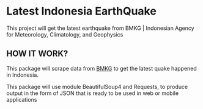 # Latest Indonesia EarthQuake
This project will get the latest earthquake from BMKG | Indonesian Agency for Meteorology, Climatology, and Geophysics

## HOW IT WORK?
This package will scrape data from [BMKG](https://www.bmkg.go.id) to get the latest quake happened in Indonesia.

This package will use module BeautifulSoup4 and Requests, to produce output in the form of JSON that is ready to be used in web or mobile applications